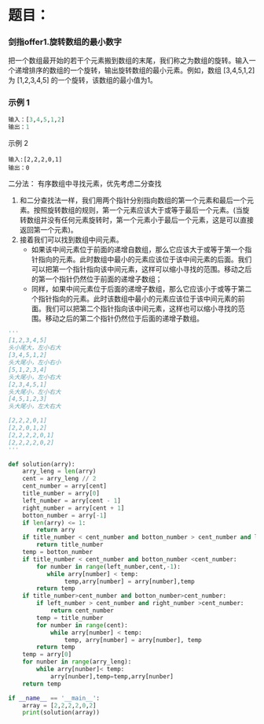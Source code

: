 # 题目：
### 剑指offer1.旋转数组的最小数字
把一个数组最开始的若干个元素搬到数组的末尾，我们称之为数组的旋转。输入一个递增排序的数组的一个旋转，输出旋转数组的最小元素。例如，数组 [3,4,5,1,2] 为 [1,2,3,4,5] 的一个旋转，该数组的最小值为1。
### 示例 1
```python
输入：[3,4,5,1,2]
输出：1
```
示例 2
```ptthon
输入:[2,2,2,0,1]
输出：0
```
二分法：
有序数组中寻找元素，优先考虑二分查找

1. 和二分查找法一样，我们用两个指针分别指向数组的第一个元素和最后一个元素。按照旋转数组的规则，第一个元素应该大于或等于最后一个元素。(当旋转数组并没有任何元素旋转时，第一个元素小于最后一个元素，这是可以直接返回第一个元素)。
2. 接着我们可以找到数组中间元素。
	- 如果该中间元素位于前面的递增自数组，那么它应该大于或等于第一个指针指向的元素。此时数组中最小的元素应该位于该中间元素的后面。我们可以把第一个指针指向该中间元素，这样可以缩小寻找的范围。移动之后的第一个指针仍然位于前面的递增子数组；
	- 同样，如果中间元素位于后面的递增子数组，那么它应该小于或等于第二个指针指向的元素。此时该数组中最小的元素应该位于该中间元素的前面。我们可以把第二个指针指向该中间元素，这样也可以缩小寻找的范围。移动之后的第二个指针仍然位于后面的递增子数组。
```python
'''
[1,2,3,4,5]
头小尾大，左小右大
[3,4,5,1,2]
头大尾小，左小右小
[5,1,2,3,4]
头大尾小，左小右大
[2,3,4,5,1]
头大尾小，左小右大
[4,5,1,2,3]
头大尾小，左大右大

[2,2,2,0,1]
[2,2,0,1,2]
[2,2,2,2,0,1]
[2,2,2,2,0,2]
'''

def solution(arry):
    arry_leng = len(arry)
    cent = arry_leng // 2
    cent_number = arry[cent]
    title_number = arry[0]
    left_number = arry[cent - 1]
    right_number = arry[cent + 1]
    botton_number = arry[-1]
    if len(arry) <= 1:
        return arry
    if title_number < cent_number and botton_number > cent_number and left_number < cent_number and right_number > cent_number:
        return title_number
    temp = botton_number
    if title_number < cent_number and botton_number <cent_number:
        for number in range(left_number,cent,-1):
           while arry[number] < temp:
                temp,arry[number] = arry[number],temp
        return temp
    if title_number>cent_number and botton_number>cent_number:
        if left_number > cent_number and right_number >cent_number:
            return cent_number
        temp = title_number
        for number in range(cent):
            while arry[number] < temp:
                temp, arry[number] = arry[number], temp
        return temp
    temp = arry[0]
    for nunber in range(arry_leng):
        while arry[nunber]< temp:
            arry[nunber],temp=temp,arry[nunber]
    return temp

if __name__ == '__main__':
    array = [2,2,2,2,0,2]
    print(solution(array))

```
